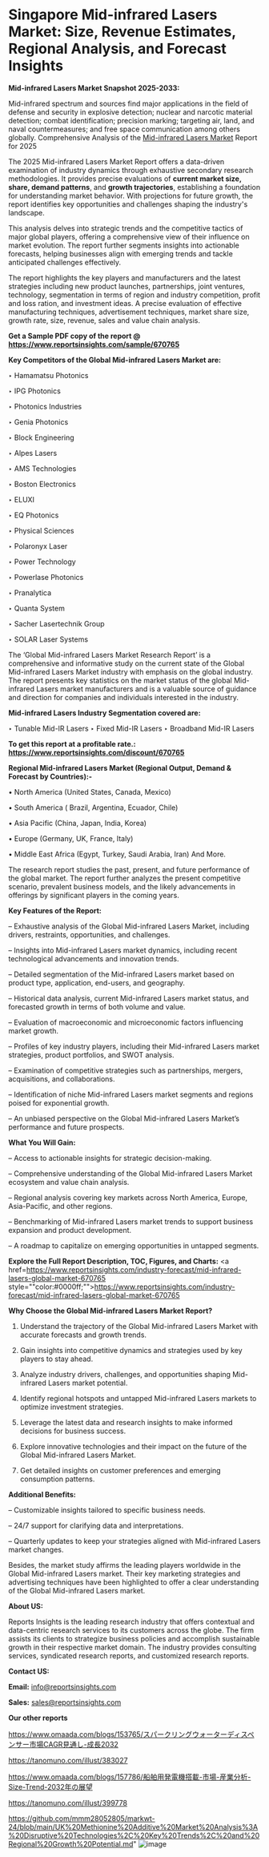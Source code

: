 # Singapore Mid-infrared Lasers Market: Size, Revenue Estimates, Regional Analysis, and Forecast Insights

<strong>Mid-infrared Lasers Market Snapshot 2025-2033:</strong>

Mid-infrared spectrum and sources find major applications in the field of defense and security in explosive detection; nuclear and narcotic material detection; combat identification; precision marking; targeting air, land, and naval countermeasures; and free space communication among others globally. Comprehensive Analysis of the <a href=https://www.reportsinsights.com/sample/670765>Mid-infrared Lasers Market</a> Report for 2025

The 2025 Mid-infrared Lasers Market Report offers a data-driven examination of industry dynamics through exhaustive secondary research methodologies. It provides precise evaluations of <strong>current market size, share, demand patterns</strong>, and <strong>growth trajectories</strong>, establishing a foundation for understanding market behavior. With projections for future growth, the report identifies key opportunities and challenges shaping the industry's landscape.

This analysis delves into strategic trends and the competitive tactics of major global players, offering a comprehensive view of their influence on market evolution. The report further segments insights into actionable forecasts, helping businesses align with emerging trends and tackle anticipated challenges effectively.

The report highlights the key players and manufacturers and the latest strategies including new product launches, partnerships, joint ventures, technology, segmentation in terms of region and industry competition, profit and loss ration, and investment ideas. A precise evaluation of effective manufacturing techniques, advertisement techniques, market share size, growth rate, size, revenue, sales and value chain analysis.

<strong>Get a Sample PDF copy of the report @ <a href=https://www.reportsinsights.com/sample/670765 style=color:#0000ff;>https://www.reportsinsights.com/sample/670765</a></strong>

<strong>Key Competitors of the Global Mid-infrared Lasers Market are:</strong>

‣ Hamamatsu Photonics

‣ IPG Photonics

‣ Photonics Industries

‣ Genia Photonics

‣ Block Engineering

‣ Alpes Lasers

‣ AMS Technologies

‣ Boston Electronics

‣ ELUXI

‣ EQ Photonics

‣ Physical Sciences

‣ Polaronyx Laser

‣ Power Technology

‣ Powerlase Photonics

‣ Pranalytica

‣ Quanta System

‣ Sacher Lasertechnik Group

‣ SOLAR Laser Systems

The ‘Global Mid-infrared Lasers Market Research Report’ is a comprehensive and informative study on the current state of the Global Mid-infrared Lasers Market industry with emphasis on the global industry. The report presents key statistics on the market status of the global Mid-infrared Lasers market manufacturers and is a valuable source of guidance and direction for companies and individuals interested in the industry.

<strong>Mid-infrared Lasers Industry Segmentation covered are:</strong>

‣ Tunable Mid-IR Lasers
‣ Fixed Mid-IR Lasers
‣ Broadband Mid-IR Lasers

<strong>To get this report at a profitable rate.: <a href=https://www.reportsinsights.com/discount/670765 style=color:#0000ff;>https://www.reportsinsights.com/discount/670765</a></strong>

<strong>Regional Mid-infrared Lasers Market (Regional Output, Demand &amp; Forecast by Countries):-</strong>

• North America (United States, Canada, Mexico)

• South America ( Brazil, Argentina, Ecuador, Chile)

• Asia Pacific (China, Japan, India, Korea)

• Europe (Germany, UK, France, Italy)

• Middle East Africa (Egypt, Turkey, Saudi Arabia, Iran) And More.

The research report studies the past, present, and future performance of the global market. The report further analyzes the present competitive scenario, prevalent business models, and the likely advancements in offerings by significant players in the coming years.

<strong>Key Features of the Report:</strong>

– Exhaustive analysis of the Global Mid-infrared Lasers Market, including drivers, restraints, opportunities, and challenges.

– Insights into Mid-infrared Lasers market dynamics, including recent technological advancements and innovation trends.

– Detailed segmentation of the Mid-infrared Lasers market based on product type, application, end-users, and geography.

– Historical data analysis, current Mid-infrared Lasers market status, and forecasted growth in terms of both volume and value.

– Evaluation of macroeconomic and microeconomic factors influencing market growth.

– Profiles of key industry players, including their Mid-infrared Lasers market strategies, product portfolios, and SWOT analysis.

– Examination of competitive strategies such as partnerships, mergers, acquisitions, and collaborations.

– Identification of niche Mid-infrared Lasers market segments and regions poised for exponential growth.

– An unbiased perspective on the Global Mid-infrared Lasers Market’s performance and future prospects.

<strong>What You Will Gain:</strong>

– Access to actionable insights for strategic decision-making.

– Comprehensive understanding of the Global Mid-infrared Lasers Market ecosystem and value chain analysis.

– Regional analysis covering key markets across North America, Europe, Asia-Pacific, and other regions.

– Benchmarking of Mid-infrared Lasers market trends to support business expansion and product development.

– A roadmap to capitalize on emerging opportunities in untapped segments.

<strong>Explore the Full Report Description, TOC, Figures, and Charts:</strong>
<a href=https://www.reportsinsights.com/industry-forecast/mid-infrared-lasers-global-market-670765 style=""color:#0000ff;"">https://www.reportsinsights.com/industry-forecast/mid-infrared-lasers-global-market-670765</a>

<strong>Why Choose the Global Mid-infrared Lasers Market Report?</strong>

1. Understand the trajectory of the Global Mid-infrared Lasers Market with accurate forecasts and growth trends.

2. Gain insights into competitive dynamics and strategies used by key players to stay ahead.

3. Analyze industry drivers, challenges, and opportunities shaping Mid-infrared Lasers market potential.

4. Identify regional hotspots and untapped Mid-infrared Lasers markets to optimize investment strategies.

5. Leverage the latest data and research insights to make informed decisions for business success.

6. Explore innovative technologies and their impact on the future of the Global Mid-infrared Lasers Market.

7. Get detailed insights on customer preferences and emerging consumption patterns.

<strong>Additional Benefits:</strong>

– Customizable insights tailored to specific business needs.

– 24/7 support for clarifying data and interpretations.

– Quarterly updates to keep your strategies aligned with Mid-infrared Lasers market changes.

Besides, the market study affirms the leading players worldwide in the Global Mid-infrared Lasers market. Their key marketing strategies and advertising techniques have been highlighted to offer a clear understanding of the Global Mid-infrared Lasers market.

<strong><strong>About US</strong>:</strong>

Reports Insights is the leading research industry that offers contextual and data-centric research services to its customers across the globe. The firm assists its clients to strategize business policies and accomplish sustainable growth in their respective market domain. The industry provides consulting services, syndicated research reports, and customized research reports.

<strong>Contact US:</strong>

<p class=><b>Email:</b> <a href=mailto:info@reportsinsights.com>info@reportsinsights.com</a></p>
<p class=><b>Sales:</b> <a href=mailto:sales@reportsinsights.com>sales@reportsinsights.com</a></p>

<strong>Our other reports</strong>

<a href=https://www.omaada.com/blogs/153765/スパークリングウォーターディスペンサー市場CAGR見通し-成長2032>https://www.omaada.com/blogs/153765/スパークリングウォーターディスペンサー市場CAGR見通し-成長2032</a>

<a href=https://tanomuno.com/illust/383027>https://tanomuno.com/illust/383027</a>

<a href=https://www.omaada.com/blogs/157786/船舶用発電機搭載-市場-産業分析-Size-Trend-2032年の展望>https://www.omaada.com/blogs/157786/船舶用発電機搭載-市場-産業分析-Size-Trend-2032年の展望</a>

<a href=https://tanomuno.com/illust/399778>https://tanomuno.com/illust/399778</a>

<a href=https://github.com/mmm28052805/markwt-24/blob/main/UK%20Methionine%20Additive%20Market%20Analysis%3A%20Disruptive%20Technologies%2C%20Key%20Trends%2C%20and%20Regional%20Growth%20Potential.md>https://github.com/mmm28052805/markwt-24/blob/main/UK%20Methionine%20Additive%20Market%20Analysis%3A%20Disruptive%20Technologies%2C%20Key%20Trends%2C%20and%20Regional%20Growth%20Potential.md</a>"
![image](https://github.com/user-attachments/assets/c4a7e727-5be2-4955-9fc1-e8fbbcb84427)
